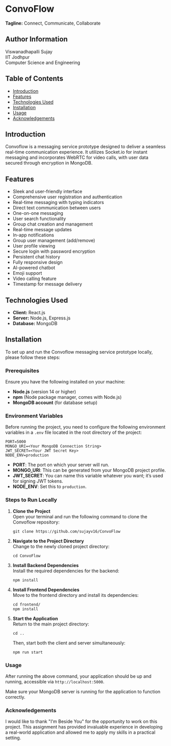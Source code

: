 # ConvoFlow

**Tagline:** Connect, Communicate, Collaborate

## Author Information
Viswanadhapalli Sujay  
IIT Jodhpur  
Computer Science and Engineering

## Table of Contents

- [Introduction](#introduction)
- [Features](#features)
- [Technologies Used](#technologies-used)
- [Installation](#installation)
- [Usage](#usage)
- [Acknowledgements](#acknowledgements)

## Introduction

Convoflow is a messaging service prototype designed to deliver a seamless real-time communication experience. It utilizes Socket.io for instant messaging and incorporates WebRTC for video calls, with user data secured through encryption in MongoDB.

## Features

- Sleek and user-friendly interface
- Comprehensive user registration and authentication
- Real-time messaging with typing indicators
- Direct text communication between users
- One-on-one messaging
- User search functionality
- Group chat creation and management
- Real-time message updates
- In-app notifications
- Group user management (add/remove)
- User profile viewing
- Secure login with password encryption
- Persistent chat history
- Fully responsive design
- AI-powered chatbot
- Emoji support
- Video calling feature
- Timestamp for message delivery

## Technologies Used

- **Client:** React.js
- **Server:** Node.js, Express.js
- **Database:** MongoDB

## Installation

To set up and run the Convoflow messaging service prototype locally, please follow these steps:

### Prerequisites

Ensure you have the following installed on your machine:

- **Node.js** (version 14 or higher)
- **npm** (Node package manager, comes with Node.js)
- **MongoDB account** (for database setup)

### Environment Variables

Before running the project, you need to configure the following environment variables in a `.env` file located in the root directory of the project:

```
PORT=5000
MONGO_URI=<Your MongoDB Connection String>
JWT_SECRET=<Your JWT Secret Key>
NODE_ENV=production
```

- **PORT**: The port on which your server will run.
- **MONGO_URI**: This can be generated from your MongoDB project profile.
- **JWT_SECRET**: You can name this variable whatever you want; it’s used for signing JWT tokens.
- **NODE_ENV**: Set this to `production`.

### Steps to Run Locally

1. **Clone the Project**  
   Open your terminal and run the following command to clone the Convoflow repository:

   ```
   git clone https://github.com/sujayv16/ConvoFlow
   ```

2. **Navigate to the Project Directory**  
   Change to the newly cloned project directory:

   ```
   cd ConvoFlow
   ```

3. **Install Backend Dependencies**  
   Install the required dependencies for the backend:

   ```
   npm install
   ```

4. **Install Frontend Dependencies**  
   Move to the frontend directory and install its dependencies:

   ```
   cd frontend/
   npm install
   ```

5. **Start the Application**  
   Return to the main project directory:

   ```
   cd ..
   ```

   Then, start both the client and server simultaneously:

   ```
   npm run start
   ```

### Usage

After running the above command, your application should be up and running, accessible via `http://localhost:5000`.

Make sure your MongoDB server is running for the application to function correctly.

### Acknowledgements

I would like to thank "I'm Beside You" for the opportunity to work on this project. This assignment has provided invaluable experience in developing a real-world application and allowed me to apply my skills in a practical setting.

